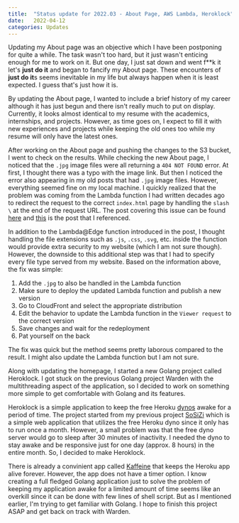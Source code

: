 ```yaml
---
title:  "Status update for 2022.03 - About Page, AWS Lambda, Heroklock"
date:   2022-04-12
categories: Updates
---
```


Updating my About page was an objective which I have been postponing for quite a while.
The task wasn't too hard, but it just wasn't enticing enough for me to work on it.
But one day, I just sat down and went f\*\*k it let's **just do it** and began to fancify my About page.
These encounters of **just do it**s seems inevitable in my life but always happen when it is least expected.
I guess that's just how it is.

By updating the About page, I wanted to include a brief history of my career although it has just begun and there isn't really much to put on display.
Currently, it looks almost identical to my resume with the academics, internships, and projects.
However, as time goes on, I expect to fill it with new experiences and projects while keeping the old ones too while my resume will only have the latest ones.

After working on the About page and pushing the changes to the S3 bucket, I went to check on the results.
While checking the new About page, I noticed that the `.jpg` image files were all returning a `404 NOT FOUND` error.
At first, I thought there was a typo with the image link.
But then I noticed the error also appearing in my old posts that had `.jpg` image files.
However, everything seemed fine on my local machine.
I quickly realized that the problem was coming from the Lambda function I had written decades ago to redirect the request to the correct `index.html` page by handling the `slash \` at the end of the request URL.
The post covering this issue can be found [here](/updates/aws_complete_tutorial/) and [this](https://medium.com/@chrispointon/default-files-in-s3-subdirectories-using-cloudfront-and-lambda-edge-941100a3c629) is the post that I referenced.

In addition to the Lambda@Edge function introduced in the post, I thought handling the file extensions such as `.js`, `.css`, `.svg`, etc. inside the function would provide extra security to my website (which I am not sure though).
However, the downside to this additional step was that I had to specify every file type served from my website.
Based on the information above, the fix was simple:

1. Add the `.jpg` to also be handled in the Lambda function
2. Make sure to deploy the updated Lambda function and publish a new version
3. Go to CloudFront and select the appropriate distribution
4. Edit the behavior to update the Lambda function in the `Viewer request` to the correct version
5. Save changes and wait for the redeployment
6. Pat yourself on the back

The fix was quick but the method seems pretty laborous compared to the result.
I might also update the Lambda function but I am not sure.

Along with updating the homepage, I started a new Golang project called Heroklock.
I got stuck on the previous Golang project Warden with the multithreading aspect of the application, so I decided to work on something more simple to get comfortable with Golang and its features.

Heroklock is a simple application to keep the free Heroku [dynos](https://www.heroku.com/dynos) awake for a period of time.
The project started from my previous project [SoSiZi](https://github.com/thinkty/sosizi) which is a simple web application that utilizes the free Heroku dyno since it only has to run once a month.
However, a small problem was that the free dyno server would go to sleep after 30 minutes of inactivity.
I needed the dyno to stay awake and be responsive just for one day (approx. 8 hours) in the entire month.
So, I decided to make Heroklock.

There is already a convinient app called [Kaffeine](https://kaffeine.herokuapp.com/) that keeps the Heroku app alive forever.
However, the app does not have a timer option.
I know creating a full fledged Golang application just to solve the problem of keeping my application awake for a limited amount of time seems like an overkill since it can be done with few lines of shell script.
But as I mentioned earlier, I'm trying to get familiar with Golang.
I hope to finish this project ASAP and get back on track with Warden.
